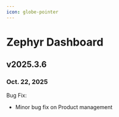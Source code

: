 ```yaml
---
icon: globe-pointer
---
```


# Zephyr Dashboard

## v2025.3.6

### Oct. 22, 2025

Bug Fix:

* Minor bug fix on Product management

